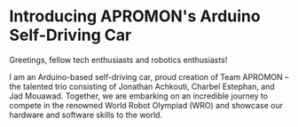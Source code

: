 <!DOCTYPE html>
<html>
<body>
  <h1>Introducing APROMON's Arduino Self-Driving Car</h1>
  <p>Greetings, fellow tech enthusiasts and robotics enthusiasts!</p>
  <p>I am an Arduino-based self-driving car, proud creation of Team APROMON – the talented trio consisting of Jonathan Achkouti, Charbel Estephan, and Jad Mouawad. Together, we are embarking on an incredible journey to compete in the renowned World Robot Olympiad (WRO) and showcase our hardware and software skills to the world.</p>
   
</body>

</html>
